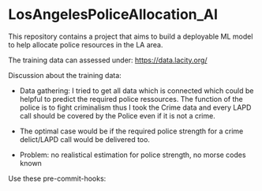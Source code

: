 # LosAngelesPoliceAllocation_AI
This repository contains a project that aims to build a deployable ML model to help allocate police resources in the LA area.



The training data can assessed under:
https://data.lacity.org/


Discussion about the training data:


- Data gathering: I tried to get all data which is connected which could be helpful to predict the required police ressources. The function of the police is to fight criminalism thus I took the Crime data and every LAPD call should be covered by the Police even if it is not a crime.  


- The optimal case would be if the required police strength for a crime delict/LAPD call would be delivered too.


- Problem: no realistical estimation for police strength, no morse codes known 


Use these pre-commit-hooks:
